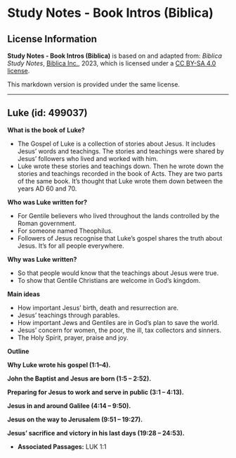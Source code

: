# Study Notes - Book Intros (Biblica)

## License Information

**Study Notes - Book Intros (Biblica)** is based on and adapted from: _Biblica Study Notes_, [Biblica Inc.](https://www.biblica.com/), 2023, which is licensed under a [CC BY-SA 4.0 license](https://creativecommons.org/licenses/by-sa/4.0/legalcode.en).

This markdown version is provided under the same license.



--------------------------------

## Luke (id: 499037)

**What is the book of** **Luke?**

* The Gospel of Luke is a collection of stories about Jesus. It includes Jesus’ words and teachings. The stories and teachings were shared by Jesus’ followers who lived and worked with him.
* Luke wrote these stories and teachings down. Then he wrote down the stories and teachings recorded in the book of Acts. They are two parts of the same book. It’s thought that Luke wrote them down between the years AD 60 and 70\.

**Who was Luke written for?**

* For Gentile believers who lived throughout the lands controlled by the Roman government.
* For someone named Theophilus.
* Followers of Jesus recognise that Luke’s gospel shares the truth about Jesus. It’s for all people everywhere.

**Why was Luke written?**

* So that people would know that the teachings about Jesus were true.
* To show that Gentile Christians are welcome in God’s kingdom.

**Main ideas**

* How important Jesus’ birth, death and resurrection are.
* Jesus’ teachings through parables.
* How important Jews and Gentiles are in God’s plan to save the world.
* Jesus’ concern for women, the poor, the ill, tax collectors and sinners.
* The Holy Spirit, prayer, praise and joy.

**Outline**

**Why Luke wrote his gospel (1:1–4\).**

**John the Baptist and Jesus are born (1:5 – 2:52\).**

**Preparing for Jesus to work and serve in public (3:1 – 4:13\).**

**Jesus in and around Galilee (4:14 – 9:50\).**

**Jesus on the way to Jerusalem (9:51 – 19:27\).**

**Jesus’ sacrifice and victory in his last days (19:28 – 24:53\).**

* **Associated Passages:** LUK 1:1


